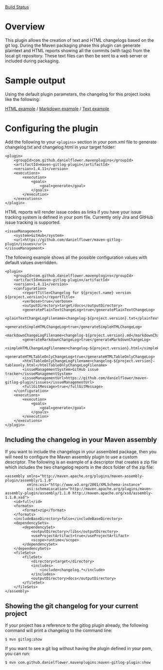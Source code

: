 [Build Status](https://travis-ci.org/danielflower/maven-gitlog-plugin.png?branch=master)

Overview
========

This plugin allows the creation of text and HTML changelogs based on the git log. During the Maven packaging
phase this plugin can generate plaintext and HTML reports showing all the commits (with tags) from the local git
repository.  These text files can then be sent to a web server or included during packaging.

Sample output
=============

Using the default plugin parameters, the changelog for this project looks like the following:

[HTML example](http://danielflower.github.com/maven-gitlog-plugin/samples/changelog.html) /
[Markdown example](http://danielflower.github.com/maven-gitlog-plugin/samples/changelog.txt) /
[Text example](http://danielflower.github.com/maven-gitlog-plugin/samples/changelog.txt)

Configuring the plugin
======================

Add the following to your `<plugins>` section in your pom.xml file to generate changelog.txt and changelog.html
in your target folder:

	<plugin>
		<groupId>com.github.danielflower.mavenplugins</groupId>
		<artifactId>maven-gitlog-plugin</artifactId>
		<version>1.4.11</version>
		<executions>
			<execution>
				<goals>
					<goal>generate</goal>
				</goals>
			</execution>
		</executions>
	</plugin>

HTML reports will render issue codes as links if you have your issue tracking system is defined in your pom file.
Currently only Jira and GitHub issue tracking is supported.

	<issueManagement>
		<system>GitHub</system>
		<url>https://github.com/danielflower/maven-gitlog-plugin/issues</url>
	</issueManagement>

The following example shows all the possible configuration values with default values overridden.

	<plugin>
		<groupId>com.github.danielflower.mavenplugins</groupId>
		<artifactId>maven-gitlog-plugin</artifactId>
		<version>1.4.11</version>
		<configuration>
			<reportTitle>Changelog for ${project.name} version ${project.version}</reportTitle>
			<verbose>true</verbose>
			<outputDirectory>target/docs</outputDirectory>
			<generatePlainTextChangeLog>true</generatePlainTextChangeLog>
			<plainTextChangeLogFilename>changelog-${project.version}.txt</plainTextChangeLogFilename>
			<generateSimpleHTMLChangeLog>true</generateSimpleHTMLChangeLog>
			<markdownChangeLogFilename>changelog-${project.version}.md</markdownChangeLogFilename>
			<generateMarkdownChangeLog>true</generateMarkdownChangeLog>
			<simpleHTMLChangeLogFilename>changelog-${project.version}.html</simpleHTMLChangeLogFilename>
			<generateHTMLTableOnlyChangeLog>true</generateHTMLTableOnlyChangeLog>
			<htmlTableOnlyChangeLogFilename>changelog-${project.version}-tableonly.html</htmlTableOnlyChangeLogFilename>
			<issueManagementSystem>GitHub issue tracker</issueManagementSystem>
			<issueManagementUrl>https://github.com/danielflower/maven-gitlog-plugin/issues</issueManagementUrl>
			<fullGitMessage>true</fullGitMessage>
		</configuration>
		<executions>
			<execution>
				<goals>
					<goal>generate</goal>
				</goals>
			</execution>
		</executions>
	</plugin>

Including the changelog in your Maven assembly
----------------------------------------------

If you want to include the changelogs in your assembled package, then you will need to configure the Maven
assembly plugin to use a custom descriptor.  The following is an example of a descriptor that creates a zip
file which includes the two changelog reports in the docs folder of the zip file:

	<assembly xmlns="http://maven.apache.org/plugins/maven-assembly-plugin/assembly/1.1.0"
			  xmlns:xsi="http://www.w3.org/2001/XMLSchema-instance"
			  xsi:schemaLocation="http://maven.apache.org/plugins/maven-assembly-plugin/assembly/1.1.0 http://maven.apache.org/xsd/assembly-1.1.0.xsd">
		<id>full</id>
		<formats>
			<format>zip</format>
		</formats>
		<includeBaseDirectory>false</includeBaseDirectory>
		<dependencySets>
			<dependencySet>
				<outputDirectory>/libs</outputDirectory>
				<useProjectArtifact>true</useProjectArtifact>
				<scope>runtime</scope>
			</dependencySet>
		</dependencySets>
		<fileSets>
			<fileSet>
				<directory>target</directory>
				<includes>
					<include>changelog.*</include>
				</includes>
				<outputDirectory>docs</outputDirectory>
			</fileSet>
		</fileSets>
	</assembly>

Showing the git changelog for your current project
--------------------------------------------

If your project has a reference to the gitlog plugin already, the following command will print
a changelog to the command line:

	$ mvn gitlog:show

If you want to see a git log without having the plugin defined in your pom, you can run:

	$ mvn com.github.danielflower.mavenplugins:maven-gitlog-plugin:show
